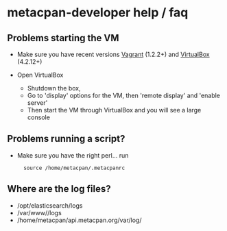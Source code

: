 # metacpan-developer help / faq

## Problems starting the VM

- Make sure you have recent versions [Vagrant](http://downloads.vagrantup.com/) (1.2.2+) and [VirtualBox](https://www.virtualbox.org/wiki/Downloads) (4.2.12+)

- Open VirtualBox
	- Shutdown the box,
	- Go to 'display' options for the VM, then 'remote display' and 'enable server'
	- Then start the VM through VirtualBox and you will see a large console

## Problems running a script?

- Make sure you have the right perl... run

		source /home/metacpan/.metacpanrc

## Where are the log files?

- /opt/elasticsearch/logs
- /var/www/<site>/logs
- /home/metacpan/api.metacpan.org/var/log/